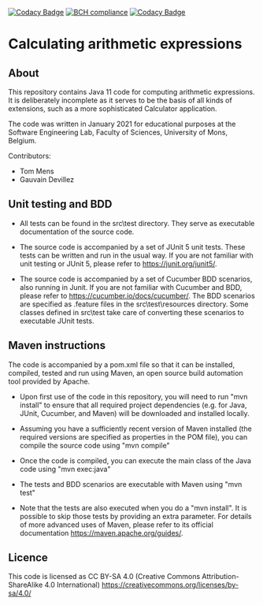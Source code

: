 [![Codacy Badge](https://api.codacy.com/project/badge/Grade/c9755ff55480468694a102aabf437f87)](https://app.codacy.com/gh/tommens/calculator-cucumber?utm_source=github.com&utm_medium=referral&utm_content=tommens/calculator-cucumber&utm_campaign=Badge_Grade_Settings)
[![BCH compliance](https://bettercodehub.com/edge/badge/tommens/calculator-cucumber?branch=master)](https://bettercodehub.com/)
[![Codacy Badge](https://app.codacy.com/project/badge/Grade/6856a0f94d25446ca346cbc15a701d43)](https://www.codacy.com/gh/tommens/calculator-cucumber/dashboard?utm_source=github.com&amp;utm_medium=referral&amp;utm_content=tommens/calculator-cucumber&amp;utm_campaign=Badge_Grade)

# Calculating arithmetic expressions

## About

This repository contains Java 11 code for computing arithmetic expressions. It is deliberately incomplete as it serves to be the basis of all kinds of extensions,
such as a more sophisticated Calculator application.

The code was written in January 2021 for educational purposes at the Software Engineering Lab, Faculty of Sciences, University of Mons, Belgium.

Contributors:
* Tom Mens
* Gauvain Devillez

## Unit testing and BDD

* All tests can be found in the src\test directory. They serve as executable documentation of the source code.

* The source code is accompanied by a set of JUnit 5 unit tests. These tests can be written and run in the usual way. If you are not familiar with unit testing or JUnit 5, please refer to https://junit.org/junit5/.

* The source code is accompanied by a set of Cucumber BDD scenarios, also running in Junit. If you are not familiar with Cucumber and BDD, please refer to https://cucumber.io/docs/cucumber/.
The BDD scenarios are specified as .feature files in the src\test\resources directory. Some classes defined in src\test take care of converting these scenarios to executable JUnit tests.

## Maven instructions

The code is accompanied by a pom.xml file so that it can be installed, compiled, tested and run using Maven, an open source build automation tool provided by Apache.

* Upon first use of the code in this repository, you will need to run
  "mvn install"
to ensure that all required project dependencies (e.g. for Java, JUnit, Cucumber, and Maven) will be downloaded and installed locally.

* Assuming you have a sufficiently recent version of Maven installed (the required versions are specified as properties in the POM file), you can compile the source code using
  "mvn compile"
* Once the code is compiled, you can execute the main class of the Java code using
  "mvn exec:java"
  
* The tests and BDD scenarios are executable with Maven using
  "mvn test"
* Note that the tests are also executed when you do a "mvn install". It is possible to skip those tests by providing an extra parameter. For details of more advanced uses of Maven, please refer to its official documentation https://maven.apache.org/guides/.

## Licence

This code is licensed as CC BY-SA 4.0 (Creative Commons Attribution-ShareAlike 4.0 International)
https://creativecommons.org/licenses/by-sa/4.0/



